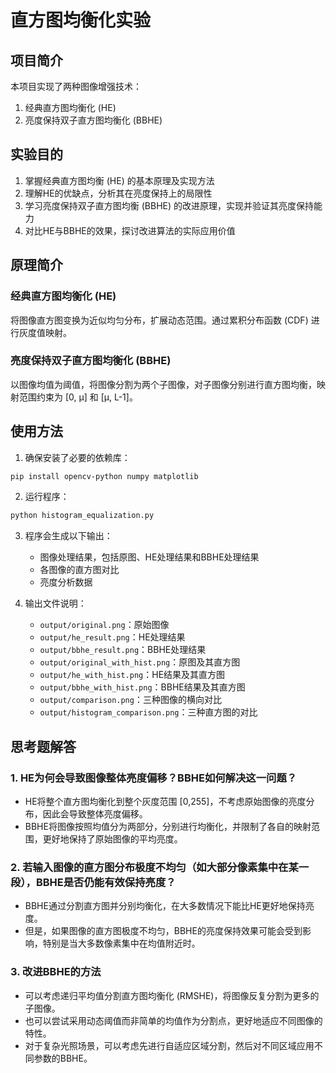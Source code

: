 # 直方图均衡化实验

## 项目简介
本项目实现了两种图像增强技术：
1. 经典直方图均衡化 (HE)
2. 亮度保持双子直方图均衡化 (BBHE)

## 实验目的
1. 掌握经典直方图均衡 (HE) 的基本原理及实现方法
2. 理解HE的优缺点，分析其在亮度保持上的局限性
3. 学习亮度保持双子直方图均衡 (BBHE) 的改进原理，实现并验证其亮度保持能力
4. 对比HE与BBHE的效果，探讨改进算法的实际应用价值

## 原理简介
### 经典直方图均衡化 (HE)
将图像直方图变换为近似均匀分布，扩展动态范围。通过累积分布函数 (CDF) 进行灰度值映射。

### 亮度保持双子直方图均衡化 (BBHE)
以图像均值为阈值，将图像分割为两个子图像，对子图像分别进行直方图均衡，映射范围约束为 [0, μ] 和 [μ, L-1]。

## 使用方法
1. 确保安装了必要的依赖库：
```bash
pip install opencv-python numpy matplotlib
```

2. 运行程序：
```bash
python histogram_equalization.py
```

3. 程序会生成以下输出：
   - 图像处理结果，包括原图、HE处理结果和BBHE处理结果
   - 各图像的直方图对比
   - 亮度分析数据

4. 输出文件说明：
   - `output/original.png`：原始图像
   - `output/he_result.png`：HE处理结果
   - `output/bbhe_result.png`：BBHE处理结果
   - `output/original_with_hist.png`：原图及其直方图
   - `output/he_with_hist.png`：HE结果及其直方图
   - `output/bbhe_with_hist.png`：BBHE结果及其直方图
   - `output/comparison.png`：三种图像的横向对比
   - `output/histogram_comparison.png`：三种直方图的对比

## 思考题解答

### 1. HE为何会导致图像整体亮度偏移？BBHE如何解决这一问题？
- HE将整个直方图均衡化到整个灰度范围 [0,255]，不考虑原始图像的亮度分布，因此会导致整体亮度偏移。
- BBHE将图像按照均值分为两部分，分别进行均衡化，并限制了各自的映射范围，更好地保持了原始图像的平均亮度。

### 2. 若输入图像的直方图分布极度不均匀（如大部分像素集中在某一段），BBHE是否仍能有效保持亮度？
- BBHE通过分割直方图并分别均衡化，在大多数情况下能比HE更好地保持亮度。
- 但是，如果图像的直方图极度不均匀，BBHE的亮度保持效果可能会受到影响，特别是当大多数像素集中在均值附近时。

### 3. 改进BBHE的方法
- 可以考虑递归平均值分割直方图均衡化 (RMSHE)，将图像反复分割为更多的子图像。
- 也可以尝试采用动态阈值而非简单的均值作为分割点，更好地适应不同图像的特性。
- 对于复杂光照场景，可以考虑先进行自适应区域分割，然后对不同区域应用不同参数的BBHE。 